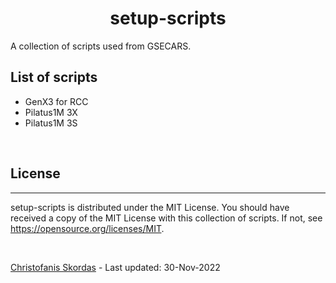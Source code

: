 <h1 align="center">setup-scripts</h1>

A collection of scripts used from GSECARS.

## List of scripts
- GenX3 for RCC
- Pilatus1M 3X
- Pilatus1M 3S

<br />

## License

---

setup-scripts is distributed under the MIT License. You should have received 
a copy of the MIT License with this collection of scripts.  If not, see 
<https://opensource.org/licenses/MIT>.

<br />

[Christofanis Skordas](mailto:skordasc@uchicago.edu) - Last updated: 30-Nov-2022 
